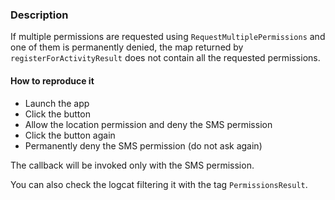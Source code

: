 ### Description

If multiple permissions are requested using `RequestMultiplePermissions` and one of them is permanently denied, the map returned by `registerForActivityResult` does not contain all the requested permissions.

#### How to reproduce it
- Launch the app
- Click the button
- Allow the location permission and deny the SMS permission
- Click the button again
- Permanently deny the SMS permission (do not ask again)

The callback will be invoked only with the SMS permission.

You can also check the logcat filtering it with the tag `PermissionsResult`.